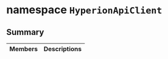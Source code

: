 # namespace `HyperionApiClient` 

## Summary

 Members                                | Descriptions                                
----------------------------------------|---------------------------------------------


